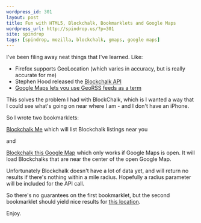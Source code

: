 ```yaml
---
wordpress_id: 301
layout: post
title: Fun with HTML5, Blockchalk, Bookmarklets and Google Maps
wordpress_url: http://spindrop.us/?p=301
site: spindrop
tags: [spindrop, mozilla, blockchalk, gmaps, google maps]
---
```

[bc]: http://blockchalk.com/developers
[j]: http://twitter.com/joshu/status/3679085168
[b1]: javascript:navigator.geolocation.getCurrentPosition(function(p){window.location='http://maps.google.com/maps?q=http://blockchalk.com/api/v0.6/chalks/'+p.coords.latitude+','+p.coords.longitude;})
[b2]: javascript:c=gApplication.getMap().getCenter();window.location="http://maps.google.com/maps?q=http://blockchalk.com/api/v0.6/chalks/"+c.lat()+","+c.lng()

I've been filing away neat things that I've learned.  Like:

* Firefox supports GeoLocation (which varies in accuracy, but is really accurate for me)
* Stephen Hood released the [Blockchalk API][bc]
* [Google Maps lets you use GeoRSS feeds as a term][j]

This solves the problem I had with BlockChalk, which is I wanted a way that I could see what's going on near where I am - and I don't have an iPhone.

So I wrote two bookmarklets:

[Blockchalk Me][b1] which will list Blockchalk listings near you

and

[Blockchalk this Google Map][b2] which only works if Google Maps is open.  It will load Blockchalks that are near the center of the open Google Map.

Unfortunately Blockchalk doesn't have a lot of data yet, and will return no results if there's nothing within a mile radius.  Hopefully a radius parameter will be included for the API call.

So there's no guarantees on the first bookmarklet, but the second bookmarklet should yield nice results for [this location](http://maps.google.com/maps?q=37.74339,-122.428924).

Enjoy.

